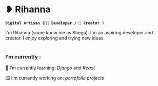 # ❥ Rihanna

**`Digital Artisan (👩‍💻 Developer / 📸 Creator )`**

I'm Rihanna (some know me as Shego). I'm an aspiring developer and creator. I enjoy exploring and trying new ideas. <br>
<br>

### **I’m currently** :

📖 I’m currently learning: _Django_ and _React_<br>

⌨️ I’m currently working on: _portofolio projects_<br>
